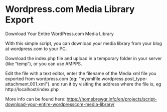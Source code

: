 # Wordpress.com Media Library Export
Download Your Entire WordPress.com Media Library

With this simple script, you can download your media library from your blog at wordpress.com to your PC.

Download the index.php file and upload in a temporary folder in your server (like “temp”), or you can use AMPPS.

Edit the file with a text editor, enter the filename of the Media xml file you exported from wordpress.com (eg:
“myxmlfile.wordpress.post_type-attachment.001.xml"). and run it by visiting the address where the file is,
eg http://localhost/index.php

More info can be found here:
https://homebrewgr.info/en/projects/script-download-your-entire-wordpresscom-media-library/
